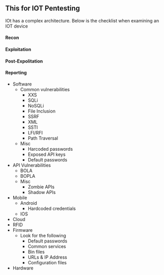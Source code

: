 ## This for IOT Pentesting

IOt has a complex architecture. Below is the checklist when examining an IOT device  
#### Recon
#### Exploitation
#### Post-Expolitation
#### Reporting


- Software
  - Common vulnerabilities
    - XXS
    - SQLi
    - NoSQLi
    - File Inclusion
    - SSRF
    - XML
    - SSTI
    - LFI/RFI
    - Path Traversal
  - Misc
    - Harcoded passwords
    - Exposed API keys
    - Default passwords 
- API Vulnerabilities
  - BOLA
  - BOPLA
  - Misc
    - Zombie APIs
    - Shadow APIs
- Mobile
  - Android
    - Hardcoded credentials
  - IOS
- Cloud
- RFID
- Firmware
  - Look for the following
    - Default passwords
    - Common services
    - Bin files
    - URLs & IP Address
    - Configuration files 
- Hardware


